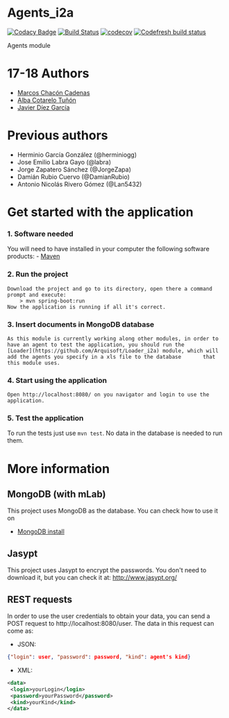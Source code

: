 # Agents_i2a

[![Codacy Badge](https://api.codacy.com/project/badge/Grade/c0c920d4630d42c3ac4e70dd6844715a)](https://www.codacy.com/app/jelabra/Agents_i2a?utm_source=github.com&amp;utm_medium=referral&amp;utm_content=Arquisoft/Agents_i2a&amp;utm_campaign=Badge_Grade)
[![Build Status](https://travis-ci.org/Arquisoft/Agents_i2a.svg?branch=master)](https://travis-ci.org/Arquisoft/Agents_i2a)
[![codecov](https://codecov.io/gh/Arquisoft/Agents_i2a/branch/master/graph/badge.svg)](https://codecov.io/gh/Arquisoft/Agents_i2a)
[![Codefresh build status]( https://g.codefresh.io/api/badges/build?repoOwner=Arquisoft&repoName=Agents_i2a&branch=master&pipelineName=Agents_i2a&accountName=javicodema&type=cf-1)]( https://g.codefresh.io/repositories/Arquisoft/Agents_i2a/builds?filter=trigger:build;branch:master;service:5ad475044c2ffe00018b55a1~Agents_i2a)

Agents module

# 17-18 Authors
- [Marcos Chacón Cadenas](https://github.com/chacon11)
- [Alba Cotarelo Tuñón](https://github.com/albacotarelo)
- [Javier Díez García](https://github.com/javicodema)

# Previous authors
- Herminio García González (@herminiogg)
- Jose Emilio Labra Gayo (@labra)
- Jorge Zapatero Sánchez (@JorgeZapa)
- Damián Rubio Cuervo (@DamianRubio)
- Antonio Nicolás Rivero Gómez (@Lan5432)


# Get started with the application

### **1. Software needed**
You will need to have installed in your computer the following software products:
	- [Maven](https://maven.apache.org/install.html)
	
	
### **2. Run the project**
	Download the project and go to its directory, open there a command prompt and execute:
		> mvn spring-boot:run
	Now the application is running if all it's correct.
	
	
### **3. Insert documents in MongoDB database**
	As this module is currently working along other modules, in order to have an agent to test the application, you should run the 
	[Loader](https://github.com/Arquisoft/Loader_i2a) module, which will add the agents you specify in a xls file to the database 		that this module uses.
	
### **4. Start using the application**
	Open http://localhost:8080/ on you navigator and login to use the application.

### **5. Test the application**
To run the tests just use `mvn test`. No data in the database is needed to run them. 


# More information

## MongoDB (with mLab)
This project uses MongoDB as the database. You can check how to use it on
 - [MongoDB install](https://github.com/Arquisoft/participants_i2b/wiki/MongoDB)

## Jasypt
This project uses Jasypt to encrypt the passwords. You don't need to download it, but you can check it at: http://www.jasypt.org/
 
## REST requests
In order to use the user credentials to obtain your data, you can send a POST request to http://localhost:8080/user. The
data in this request can come as:
 - JSON:
```json
{"login": user, "password": password, "kind": agent's kind}
```

- XML:
```xml
<data>
 <login>yourLogin</login>
 <password>yourPassword</password>
 <kind>yourKind</kind>
</data>
```

